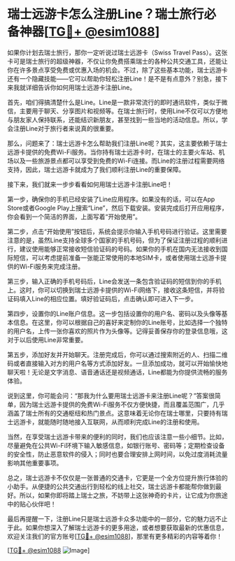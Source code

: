 # 瑞士远游卡怎么注册Line？瑞士旅行必备神器[[TG💪+ @esim1088](https://t.me/s/esim1088)]

如果你计划去瑞士旅行，那你一定听说过瑞士远游卡（Swiss Travel Pass）。这张卡可是瑞士旅行的超级神器，不仅让你免费搭乘瑞士的各种公共交通工具，还能让你在许多景点享受免费或优惠入场的机会。不过，除了这些基本功能，瑞士远游卡还有一个隐藏技能——它可以帮助你轻松注册Line！是不是有点意外？别急，接下来我就详细告诉你如何用瑞士远游卡注册Line。

首先，咱们得搞清楚什么是Line。Line是一款非常流行的即时通讯软件，类似于微信，主要用于聊天、分享图片和视频等。在瑞士旅行时，使用Line不仅可以方便地与朋友家人保持联系，还能结识新朋友，甚至找到一些当地的活动信息。所以，学会注册Line对于旅行者来说真的很重要。

那么，问题来了：瑞士远游卡怎么帮助我们注册Line呢？其实，这主要依赖于瑞士远游卡提供的免费Wi-Fi服务。当你持有瑞士远游卡时，在瑞士的主要火车站、机场以及一些旅游景点都可以享受到免费的Wi-Fi连接。而Line的注册过程需要网络支持，因此，瑞士远游卡就成为了我们顺利注册Line的重要保障。

接下来，我们就来一步步看看如何用瑞士远游卡注册Line吧！

第一步，确保你的手机已经安装了Line应用程序。如果没有的话，可以在App Store或者Google Play上搜索“Line”，然后下载安装。安装完成后打开应用程序，你会看到一个简洁的界面，上面写着“开始使用”。

第二步，点击“开始使用”按钮后，系统会提示你输入手机号码进行验证。这里需要注意的是，虽然Line支持全球多个国家的手机号码，但为了保证注册过程的顺利进行，建议使用能够正常接收短信验证码的号码。如果你的手机在国内无法接收到国际短信，可以考虑提前准备一张能正常使用的本地SIM卡，或者使用瑞士远游卡提供的Wi-Fi服务来完成注册。

第三步，输入正确的手机号码后，Line会发送一条包含验证码的短信到你的手机上。这时，你可以切换到瑞士远游卡提供的Wi-Fi网络下，接收这条短信，并将验证码填入Line的相应位置。填好验证码后，点击确认即可进入下一步。

第四步，设置你的Line账户信息。这一步包括设置你的用户名、密码以及头像等基本信息。在这里，你可以根据自己的喜好来定制你的Line账号，比如选择一个独特的用户名，上传一张你喜欢的照片作为头像等。记得妥善保存你的登录信息哦，这对于以后使用Line非常重要。

第五步，添加好友并开始聊天。注册完成后，你可以通过搜索附近的人、扫描二维码或者直接输入对方的用户名等方式添加好友。一旦添加成功，就可以开始愉快地聊天啦！无论是文字消息、语音通话还是视频通话，Line都能为你提供流畅的服务体验。

说到这里，你可能会问：“那我为什么要用瑞士远游卡来注册Line呢？”答案很简单，因为瑞士远游卡提供的免费Wi-Fi服务不仅方便快捷，而且覆盖范围广，几乎涵盖了瑞士所有的交通枢纽和热门景点。这意味着无论你在瑞士哪里，只要持有瑞士远游卡，就能随时随地接入互联网，从而顺利完成Line的注册和使用。

当然，在享受瑞士远游卡带来的便利的同时，我们也应该注意一些小细节。比如，尽量避免在公共Wi-Fi环境下输入敏感信息，如银行账号、密码等；定期检查设备的安全性，防止恶意软件的侵入；同时也要合理安排上网时间，以免过度消耗流量影响其他重要事项。

总之，瑞士远游卡不仅仅是一张普通的交通卡，它更是一个全方位提升旅行体验的小助手。从便捷的公共交通出行到轻松的线上社交，瑞士远游卡都能帮你做到最好。所以，如果你即将踏上瑞士之旅，不妨带上这张神奇的卡片，让它成为你旅途中的贴心伙伴吧！

最后再提醒一下，注册Line只是瑞士远游卡众多功能中的一部分，它的魅力远不止于此。如果你想深入了解瑞士远游卡的更多用途，或者想要获取最新的优惠信息，欢迎关注我们的官方账号[[TG💪+ @esim1088](https://t.me/s/esim1088)]，那里有更多精彩的内容等着你！

[[TG💪+ @esim1088](https://t.me/s/esim1088) ![Image](https://i.postimg.cc/4NQfJmqS/Snipaste-2025-05-13-00-14-12.png)]